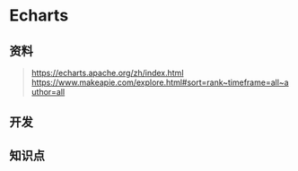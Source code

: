 # Echarts
## 资料
 >  https://echarts.apache.org/zh/index.html
 >  https://www.makeapie.com/explore.html#sort=rank~timeframe=all~author=all
## 开发

## 知识点
